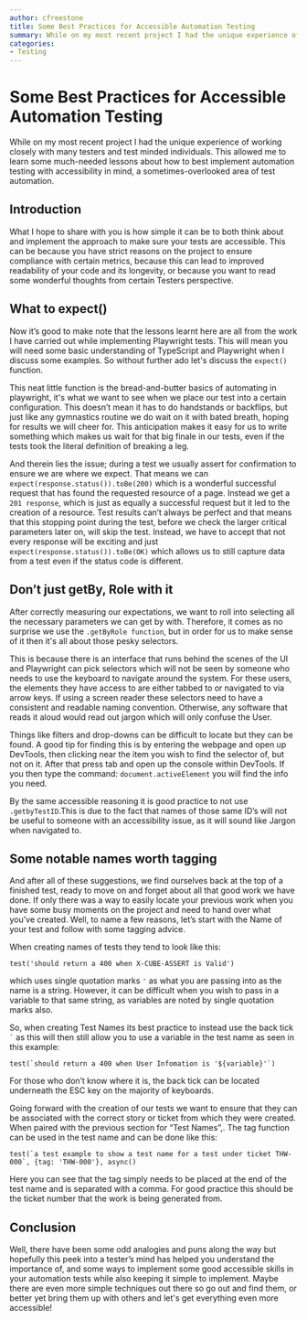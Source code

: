 ```yaml
---
author: cfreestone
title: Some Best Practices for Accessible Automation Testing
summary: While on my most recent project I had the unique experience of working closely with many testers and test minded individuals. This allowed me to learn some much-needed lessons about how to best implement automation testing with accessibility in mind, a sometimes-overlooked area of test automation.
categories:
- Testing
---
```

# Some Best Practices for Accessible Automation Testing
While on my most recent project I had the unique experience of working closely with many testers and test minded individuals. This allowed me to learn some much-needed lessons about how to best implement automation testing with accessibility in mind, a sometimes-overlooked area of test automation.

## Introduction
What I hope to share with you is how simple it can be to both think about and implement the approach to make sure your tests are accessible. This can be because you have strict reasons on the project to ensure compliance with certain metrics, because this can lead to improved readability of your code and its longevity, or because you want to read some wonderful thoughts from certain Testers perspective.

## What to expect()
Now it’s good to make note that the lessons learnt here are all from the work I have carried out while implementing Playwright tests. This will mean you will need some basic understanding of TypeScript and Playwright when I discuss some examples. So    without further ado let's discuss the `expect()` function.

This neat little function is the bread-and-butter basics of automating in playwright, it's what we want to see when we place our test into a certain configuration. This doesn’t mean it has to do handstands or backflips, but just like any gymnastics routine we do wait on it with bated breath, hoping for results we will cheer for. This anticipation makes it easy for us to write something which makes us wait for that big finale in our tests, even if the tests took the literal definition of breaking a leg.

And therein lies the issue; during a test we usually assert for confirmation to ensure we are where we expect. That means we can `expect(response.status()).toBe(200)` which is a wonderful successful request that has found the requested resource of a page. Instead we get a `201 response`, which is just as equally a successful request but it led to the creation of a resource.   Test results can’t always be perfect and that means that this stopping point during the test, before we check the larger critical parameters later on, will skip the test. Instead, we have to accept that not every response will be exciting and just `expect(response.status()).toBe(OK)` which allows us to still capture data from a test even if the status code is different. 

## Don’t just getBy, Role with it
After correctly measuring our expectations, we want to roll into selecting all the necessary parameters we can get by with. Therefore, it comes as no surprise we use the `.getByRole function`, but in order for us to make sense of it then it's all about those pesky selectors. 

This is because there is an interface that runs behind the scenes of the UI and Playwright can pick selectors which will not be seen by   someone who needs to use the keyboard to navigate around the system. For these users, the elements they have access to are   either tabbed to or navigated to via arrow keys. If using a screen reader these selectors   need to have a consistent and readable naming convention. Otherwise, any software that reads it aloud would read out jargon which will only confuse the User.

Things like filters and drop-downs can be difficult to locate but they can be found. A good tip for finding this is by entering the webpage and open up DevTools, then clicking near the item you wish to find the selector of, but not on it. After that press tab and open up the console within DevTools. If you then type the command: `document.activeElement` you will find the info you need.

By the same accessible reasoning it is good practice to not use `.getbyTestID`.This is due to the fact that names of those same ID’s will not be useful to someone with an accessibility issue, as it will sound like Jargon when navigated to.

## Some notable names worth tagging
And after all of these suggestions, we find ourselves back at the top of a finished test, ready to move on and forget about all that good work we have done. If only there was a way to easily locate your previous work when you have some busy moments on the project and need to hand over what you’ve created. Well, to name a few reasons, let’s start with the Name of your test and follow with some tagging advice. 

When creating names of tests they tend to look like this:

```test('should return a 400 when X-CUBE-ASSERT is Valid')```

which uses single quotation marks `'` as what you are passing into as the name is a string. However, it can be difficult when you wish to pass in a variable to that same string, as variables are noted by single quotation marks also. 

So, when creating Test Names its best practice to instead use the back tick ``` ` ``` as this will then still allow you to use a variable in the test name as seen in this example: 

```test(`should return a 400 when User Infomation is '${variable}'`)```

For those who don’t know where it is, the back tick can be located underneath the ESC key on the majority of keyboards.  

Going forward with the creation of our tests we want to ensure that they can be associated with the correct story or ticket from which they were created. When paired with the previous section for “Test Names”,. The tag function can be used in the test name and can be done like this:

```test(`a test example to show a test name for a test under ticket THW-000`, {tag: 'THW-000'}, async()```

Here you can see that the tag simply needs to be placed at the end of the test name and is separated with a comma. For good practice this should be the ticket number that the work is being generated from.

## Conclusion
Well, there have been some odd analogies and puns along the way but hopefully this peek into a tester’s mind has helped you understand the importance of, and some ways to implement some good accessible skills in your automation tests while also keeping it simple to implement. Maybe there are even more simple techniques out there so go out and find them, or better yet bring them up with others and let's get everything even more accessible!   

 

